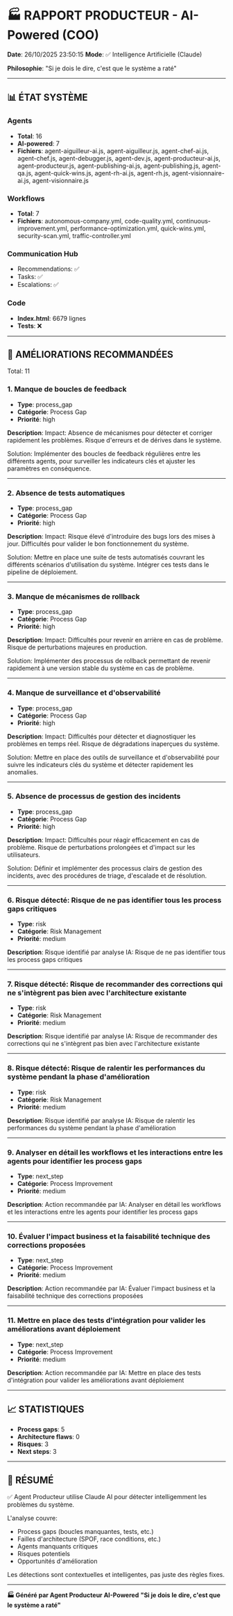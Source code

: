 # 🏭 RAPPORT PRODUCTEUR - AI-Powered (COO)

**Date**: 26/10/2025 23:50:15
**Mode**: ✅ Intelligence Artificielle (Claude)

**Philosophie**: "Si je dois le dire, c'est que le système a raté"

---

## 📊 ÉTAT SYSTÈME

### Agents
- **Total**: 16
- **AI-powered**: 7
- **Fichiers**: agent-aiguilleur-ai.js, agent-aiguilleur.js, agent-chef-ai.js, agent-chef.js, agent-debugger.js, agent-dev.js, agent-producteur-ai.js, agent-producteur.js, agent-publishing-ai.js, agent-publishing.js, agent-qa.js, agent-quick-wins.js, agent-rh-ai.js, agent-rh.js, agent-visionnaire-ai.js, agent-visionnaire.js

### Workflows
- **Total**: 7
- **Fichiers**: autonomous-company.yml, code-quality.yml, continuous-improvement.yml, performance-optimization.yml, quick-wins.yml, security-scan.yml, traffic-controller.yml

### Communication Hub
- Recommendations: ✅
- Tasks: ✅
- Escalations: ✅

### Code
- **Index.html**: 6679 lignes
- **Tests**: ❌

---

## 🔧 AMÉLIORATIONS RECOMMANDÉES

Total: 11


### 1. Manque de boucles de feedback

- **Type**: process_gap
- **Catégorie**: Process Gap
- **Priorité**: high

**Description**:
Impact: Absence de mécanismes pour détecter et corriger rapidement les problèmes. Risque d'erreurs et de dérives dans le système.

Solution: Implémenter des boucles de feedback régulières entre les différents agents, pour surveiller les indicateurs clés et ajuster les paramètres en conséquence.

---

### 2. Absence de tests automatiques

- **Type**: process_gap
- **Catégorie**: Process Gap
- **Priorité**: high

**Description**:
Impact: Risque élevé d'introduire des bugs lors des mises à jour. Difficultés pour valider le bon fonctionnement du système.

Solution: Mettre en place une suite de tests automatisés couvrant les différents scénarios d'utilisation du système. Intégrer ces tests dans le pipeline de déploiement.

---

### 3. Manque de mécanismes de rollback

- **Type**: process_gap
- **Catégorie**: Process Gap
- **Priorité**: high

**Description**:
Impact: Difficultés pour revenir en arrière en cas de problème. Risque de perturbations majeures en production.

Solution: Implémenter des processus de rollback permettant de revenir rapidement à une version stable du système en cas de problème.

---

### 4. Manque de surveillance et d'observabilité

- **Type**: process_gap
- **Catégorie**: Process Gap
- **Priorité**: high

**Description**:
Impact: Difficultés pour détecter et diagnostiquer les problèmes en temps réel. Risque de dégradations inaperçues du système.

Solution: Mettre en place des outils de surveillance et d'observabilité pour suivre les indicateurs clés du système et détecter rapidement les anomalies.

---

### 5. Absence de processus de gestion des incidents

- **Type**: process_gap
- **Catégorie**: Process Gap
- **Priorité**: high

**Description**:
Impact: Difficultés pour réagir efficacement en cas de problème. Risque de perturbations prolongées et d'impact sur les utilisateurs.

Solution: Définir et implémenter des processus clairs de gestion des incidents, avec des procédures de triage, d'escalade et de résolution.

---

### 6. Risque détecté: Risque de ne pas identifier tous les process gaps critiques

- **Type**: risk
- **Catégorie**: Risk Management
- **Priorité**: medium

**Description**:
Risque identifié par analyse IA: Risque de ne pas identifier tous les process gaps critiques

---

### 7. Risque détecté: Risque de recommander des corrections qui ne s'intègrent pas bien avec l'architecture existante

- **Type**: risk
- **Catégorie**: Risk Management
- **Priorité**: medium

**Description**:
Risque identifié par analyse IA: Risque de recommander des corrections qui ne s'intègrent pas bien avec l'architecture existante

---

### 8. Risque détecté: Risque de ralentir les performances du système pendant la phase d'amélioration

- **Type**: risk
- **Catégorie**: Risk Management
- **Priorité**: medium

**Description**:
Risque identifié par analyse IA: Risque de ralentir les performances du système pendant la phase d'amélioration

---

### 9. Analyser en détail les workflows et les interactions entre les agents pour identifier les process gaps

- **Type**: next_step
- **Catégorie**: Process Improvement
- **Priorité**: medium

**Description**:
Action recommandée par IA: Analyser en détail les workflows et les interactions entre les agents pour identifier les process gaps

---

### 10. Évaluer l'impact business et la faisabilité technique des corrections proposées

- **Type**: next_step
- **Catégorie**: Process Improvement
- **Priorité**: medium

**Description**:
Action recommandée par IA: Évaluer l'impact business et la faisabilité technique des corrections proposées

---

### 11. Mettre en place des tests d'intégration pour valider les améliorations avant déploiement

- **Type**: next_step
- **Catégorie**: Process Improvement
- **Priorité**: medium

**Description**:
Action recommandée par IA: Mettre en place des tests d'intégration pour valider les améliorations avant déploiement




---

## 📈 STATISTIQUES

- **Process gaps**: 5
- **Architecture flaws**: 0
- **Risques**: 3
- **Next steps**: 3

---

## 🎯 RÉSUMÉ

✅ Agent Producteur utilise Claude AI pour détecter intelligemment les problèmes du système.

L'analyse couvre:
- Process gaps (boucles manquantes, tests, etc.)
- Failles d'architecture (SPOF, race conditions, etc.)
- Agents manquants critiques
- Risques potentiels
- Opportunités d'amélioration

Les détections sont contextuelles et intelligentes, pas juste des règles fixes.

---

**🏭 Généré par Agent Producteur AI-Powered**
**"Si je dois le dire, c'est que le système a raté"**
